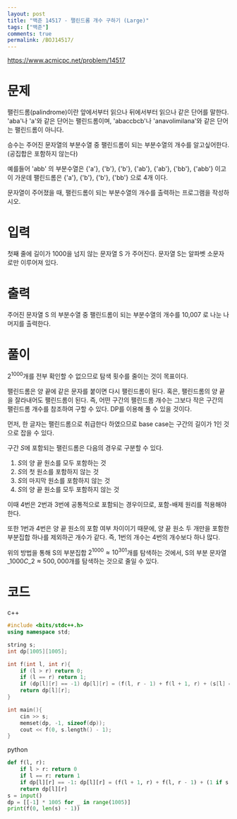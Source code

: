 ```yaml
---
layout: post
title: "백준 14517 - 팰린드롬 개수 구하기 (Large)"
tags: ["백준"]
comments: true
permalink: /BOJ14517/
--- 
```


<https://www.acmicpc.net/problem/14517> 

# 문제 

팰린드롬(palindrome)이란 앞에서부터 읽으나 뒤에서부터 읽으나 같은 단어를 말한다. 'aba'나 'a'와 같은 단어는 팰린드롬이며, 'abaccbcb'나 'anavolimilana'와 같은 단어는 팰린드롬이 아니다. 

승수는 주어진 문자열의 부분수열 중 팰린드롬이 되는 부분수열의 개수를 알고싶어한다. (공집합은 포함하지 않는다) 

예를들어 'abb' 의 부분수열은 {'a'}, {'b'}, {'b'}, {'ab'}, {'ab'}, {'bb'}, {'abb'} 이고 이 가운데 팰린드롬은 {'a'}, {'b'}, {'b'}, {'bb'} 으로 4개 이다.  

문자열이 주어졌을 때, 팰린드롬이 되는 부분수열의 개수를 출력하는 프로그램을 작성하시오. 

# 입력 

첫째 줄에 길이가 1000을 넘지 않는 문자열 S 가 주어진다. 문자열 S는 알파벳 소문자로만 이루어져 있다. 

# 출력 

주어진 문자열 S 의 부분수열 중 팰린드롬이 되는 부분수열의 개수를 10,007 로 나눈 나머지를 출력한다. 

# 풀이 

$2^{1000}$개를 전부 확인할 수 없으므로 탐색 횟수를 줄이는 것이 목표이다. 

팰린드롬은 양 끝에 같은 문자를 붙이면 다시 팰린드롬이 된다. 혹은, 팰린드롬의 양 끝을 잘라내어도 팰린드롬이 된다. 즉, 어떤 구간의 팰린드롬 개수는 그보다 작은 구간의 팰린드롬 개수를 참조하여 구할 수 있다. DP를 이용해 풀 수 있을 것이다. 

먼저, 한 글자는 팰린드롬으로 취급한다 하였으므로 base case는 구간의 길이가 1인 것으로 잡을 수 있다. 

구간 $S$에 포함되는 팰린드롬은 다음의 경우로 구분할 수 있다. 

1. $S$의 양 끝 원소를 모두 포함하는 것
2. $S$의 첫 원소를 포함하지 않는 것
3. $S$의 마지막 원소를 포함하지 않는 것
4. $S$의 양 끝 원소를 모두 포함하지 않는 것 

이때 4번은 2번과 3번에 공통적으로 포함되는 경우이므로, 포함-배제 원리를 적용해야 한다. 

또한 1번과 4번은 양 끝 원소의 포함 여부 차이이기 때문에, 양 끝 원소 두 개만을 포함한 부분집합 하나를 제외하곤 개수가 같다. 즉, 1번의 개수는 4번의 개수보다 하나 많다. 

위의 방법을 통해 S의 부분집합 $2^{1000} \approx 10^{301}$개를 탐색하는 것에서, S의 부분 문자열 ${}\_{1000}C\_{2} \approx 500,000$개를 탐색하는 것으로 줄일 수 있다. 

# 코드 

c++ 

```cpp
#include <bits/stdc++.h>
using namespace std; 

string s;
int dp[1005][1005]; 

int f(int l, int r){
    if (l > r) return 0;
    if (l == r) return 1;
    if (dp[l][r] == -1) dp[l][r] = (f(l, r - 1) + f(l + 1, r) + (s[l] == s[r] ? 1 : -f(l + 1, r - 1)) + 10007) % 10007;
    return dp[l][r];
} 

int main(){
    cin >> s;
    memset(dp, -1, sizeof(dp));
    cout << f(0, s.length() - 1);
}
```
python 

```python
def f(l, r):
    if l > r: return 0
    if l == r: return 1
    if dp[l][r] == -1: dp[l][r] = (f(l + 1, r) + f(l, r - 1) + (1 if s[l] == s[r] else -f(l + 1, r - 1))) % 10007
    return dp[l][r]
s = input()
dp = [[-1] * 1005 for _ in range(1005)]
print(f(0, len(s) - 1))
```
